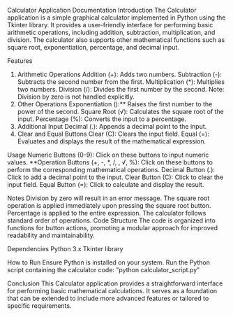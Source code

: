 Calculator Application Documentation
Introduction
The Calculator application is a simple graphical calculator implemented in Python using the Tkinter library. It provides a user-friendly interface for performing basic arithmetic operations, including addition, subtraction, multiplication, and division. The calculator also supports other mathematical functions such as square root, exponentiation, percentage, and decimal input.

Features
1. Arithmetic Operations
Addition (+): Adds two numbers.
Subtraction (-): Subtracts the second number from the first.
Multiplication (*): Multiplies two numbers.
Division (/): Divides the first number by the second. Note: Division by zero is not handled explicitly.
2. Other Operations
Exponentiation ():** Raises the first number to the power of the second.
Square Root (√): Calculates the square root of the input.
Percentage (%): Converts the input to a percentage.
3. Additional Input
Decimal (.): Appends a decimal point to the input.
4. Clear and Equal Buttons
Clear (C): Clears the input field.
Equal (=): Evaluates and displays the result of the mathematical expression.

Usage
Numeric Buttons (0-9): Click on these buttons to input numeric values.
**Operation Buttons (+, -, *, /, , √, %): Click on these buttons to perform the corresponding mathematical operations.
Decimal Button (.): Click to add a decimal point to the input.
Clear Button (C): Click to clear the input field.
Equal Button (=): Click to calculate and display the result.

Notes
Division by zero will result in an error message.
The square root operation is applied immediately upon pressing the square root button.
Percentage is applied to the entire expression.
The calculator follows standard order of operations.
Code Structure
The code is organized into functions for button actions, promoting a modular approach for improved readability and maintainability.

Dependencies
Python 3.x
Tkinter library

How to Run
Ensure Python is installed on your system.
Run the Python script containing the calculator code:
"python calculator_script.py"

Conclusion
This Calculator application provides a straightforward interface for performing basic mathematical calculations. It serves as a foundation that can be extended to include more advanced features or tailored to specific requirements.
